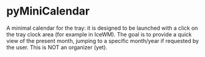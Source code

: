 # pyMiniCalendar
A minimal calendar for the tray: it is designed to be launched with a click on the tray clock area (for example in IceWM).
The goal is to provide a quick view of the present month, jumping to a specific month/year if requested by the user.
This is NOT an organizer (yet).
